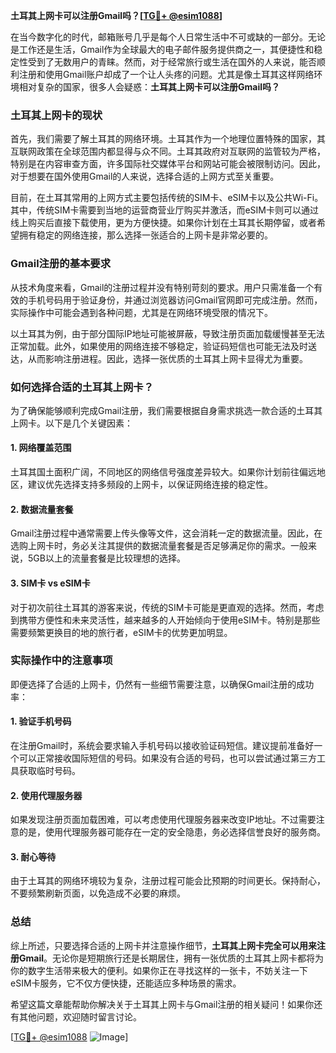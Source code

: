 **土耳其上网卡可以注册Gmail吗？[[TG💪+ @esim1088](https://t.me/s/esim1088)]**

在当今数字化的时代，邮箱账号几乎是每个人日常生活中不可或缺的一部分。无论是工作还是生活，Gmail作为全球最大的电子邮件服务提供商之一，其便捷性和稳定性受到了无数用户的青睐。然而，对于经常旅行或生活在国外的人来说，能否顺利注册和使用Gmail账户却成了一个让人头疼的问题。尤其是像土耳其这样网络环境相对复杂的国家，很多人会疑惑：**土耳其上网卡可以注册Gmail吗？**

### 土耳其上网卡的现状

首先，我们需要了解土耳其的网络环境。土耳其作为一个地理位置特殊的国家，其互联网政策在全球范围内都显得与众不同。土耳其政府对互联网的监管较为严格，特别是在内容审查方面，许多国际社交媒体平台和网站可能会被限制访问。因此，对于想要在国外使用Gmail的人来说，选择合适的上网方式至关重要。

目前，在土耳其常用的上网方式主要包括传统的SIM卡、eSIM卡以及公共Wi-Fi。其中，传统SIM卡需要到当地的运营商营业厅购买并激活，而eSIM卡则可以通过线上购买后直接下载使用，更为方便快捷。如果你计划在土耳其长期停留，或者希望拥有稳定的网络连接，那么选择一张适合的上网卡是非常必要的。

### Gmail注册的基本要求

从技术角度来看，Gmail的注册过程并没有特别苛刻的要求。用户只需准备一个有效的手机号码用于验证身份，并通过浏览器访问Gmail官网即可完成注册。然而，实际操作中可能会遇到各种问题，尤其是在网络环境受限的情况下。

以土耳其为例，由于部分国际IP地址可能被屏蔽，导致注册页面加载缓慢甚至无法正常加载。此外，如果使用的网络连接不够稳定，验证码短信也可能无法及时送达，从而影响注册进程。因此，选择一张优质的土耳其上网卡显得尤为重要。

### 如何选择合适的土耳其上网卡？

为了确保能够顺利完成Gmail注册，我们需要根据自身需求挑选一款合适的土耳其上网卡。以下是几个关键因素：

#### 1. 网络覆盖范围
土耳其国土面积广阔，不同地区的网络信号强度差异较大。如果你计划前往偏远地区，建议优先选择支持多频段的上网卡，以保证网络连接的稳定性。

#### 2. 数据流量套餐
Gmail注册过程中通常需要上传头像等文件，这会消耗一定的数据流量。因此，在选购上网卡时，务必关注其提供的数据流量套餐是否足够满足你的需求。一般来说，5GB以上的流量套餐是比较理想的选择。

#### 3. SIM卡 vs eSIM卡
对于初次前往土耳其的游客来说，传统的SIM卡可能是更直观的选择。然而，考虑到携带方便性和未来灵活性，越来越多的人开始倾向于使用eSIM卡。特别是那些需要频繁更换目的地的旅行者，eSIM卡的优势更加明显。

### 实际操作中的注意事项

即便选择了合适的上网卡，仍然有一些细节需要注意，以确保Gmail注册的成功率：

#### 1. 验证手机号码
在注册Gmail时，系统会要求输入手机号码以接收验证码短信。建议提前准备好一个可以正常接收国际短信的号码。如果没有合适的号码，也可以尝试通过第三方工具获取临时号码。

#### 2. 使用代理服务器
如果发现注册页面加载困难，可以考虑使用代理服务器来改变IP地址。不过需要注意的是，使用代理服务器可能存在一定的安全隐患，务必选择信誉良好的服务商。

#### 3. 耐心等待
由于土耳其的网络环境较为复杂，注册过程可能会比预期的时间更长。保持耐心，不要频繁刷新页面，以免造成不必要的麻烦。

### 总结

综上所述，只要选择合适的上网卡并注意操作细节，**土耳其上网卡完全可以用来注册Gmail**。无论你是短期旅行还是长期居住，拥有一张优质的土耳其上网卡都将为你的数字生活带来极大的便利。如果你正在寻找这样的一张卡，不妨关注一下eSIM卡服务，它不仅方便快捷，还能适应多种场景的需求。

希望这篇文章能帮助你解决关于土耳其上网卡与Gmail注册的相关疑问！如果你还有其他问题，欢迎随时留言讨论。

[[TG💪+ @esim1088](https://t.me/s/esim1088) ![Image](https://i.postimg.cc/4NQfJmqS/Snipaste-2025-05-13-00-14-12.png)]